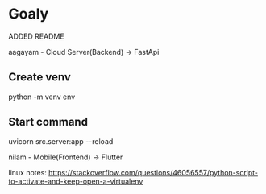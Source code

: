 # Goaly

ADDED README

aagayam - Cloud Server(Backend) -> FastApi

## Create venv
python -m venv env

## Start command
uvicorn src.server:app --reload




nilam - Mobile(Frontend) -> Flutter



linux notes:
https://stackoverflow.com/questions/46056557/python-script-to-activate-and-keep-open-a-virtualenv